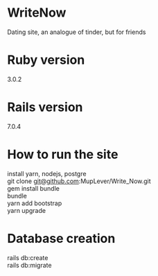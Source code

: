 # WriteNow
Dating site, an analogue of tinder, but for friends

# Ruby version
3.0.2
# Rails version
7.0.4

# How to run the site
install yarn, nodejs, postgre<br />
git clone git@github.com:MupLever/Write_Now.git<br />
gem install bundle<br />
bundle<br />
yarn add bootstrap<br />
yarn upgrade

# Database creation
rails db:create<br />
rails db:migrate
